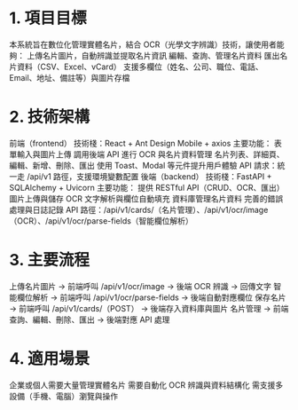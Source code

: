 # 1. 項目目標
本系統旨在數位化管理實體名片，結合 OCR（光學文字辨識）技術，讓使用者能夠：
上傳名片圖片，自動辨識並提取名片資訊
編輯、查詢、管理名片資料
匯出名片資料（CSV、Excel、vCard）
支援多欄位（姓名、公司、職位、電話、Email、地址、備註等）與圖片存檔

# 2. 技術架構
前端（frontend）
技術棧：React + Ant Design Mobile + axios
主要功能：
表單輸入與圖片上傳
調用後端 API 進行 OCR 與名片資料管理
名片列表、詳細頁、編輯、新增、刪除、匯出
使用 Toast、Modal 等元件提升用戶體驗
API 請求：統一走 /api/v1 路徑，支援環境變數配置
後端（backend）
技術棧：FastAPI + SQLAlchemy + Uvicorn
主要功能：
提供 RESTful API（CRUD、OCR、匯出）
圖片上傳與儲存
OCR 文字解析與欄位自動填充
資料庫管理名片資料
完善的錯誤處理與日誌記錄
API 路徑：/api/v1/cards/（名片管理）、/api/v1/ocr/image（OCR）、/api/v1/ocr/parse-fields（智能欄位解析）

# 3. 主要流程
上傳名片圖片 → 前端呼叫 /api/v1/ocr/image → 後端 OCR 辨識 → 回傳文字
智能欄位解析 → 前端呼叫 /api/v1/ocr/parse-fields → 後端自動對應欄位
保存名片 → 前端呼叫 /api/v1/cards/（POST） → 後端存入資料庫與圖片
名片管理 → 前端查詢、編輯、刪除、匯出 → 後端對應 API 處理

# 4. 適用場景
企業或個人需要大量管理實體名片
需要自動化 OCR 辨識與資料結構化
需支援多設備（手機、電腦）瀏覽與操作
